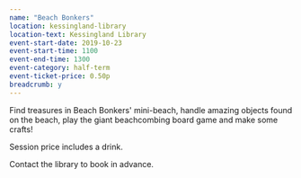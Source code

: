 ```yaml
---
name: "Beach Bonkers"
location: kessingland-library
location-text: Kessingland Library
event-start-date: 2019-10-23
event-start-time: 1100
event-end-time: 1300
event-category: half-term
event-ticket-price: 0.50p
breadcrumb: y
---
```


Find treasures in Beach Bonkers' mini-beach, handle amazing objects found on the beach, play the giant beachcombing board game and make some crafts!

Session price includes a drink.

Contact the library to book in advance.
